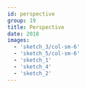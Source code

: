 ```yaml
---
id: perspective
group: 19
title: Perspective
date: 2018
images:
  - 'sketch_3/col-sm-6'
  - 'sketch_5/col-sm-6'
  - 'sketch_1'
  - 'sketch_4'
  - 'sketch_2'
---
```

